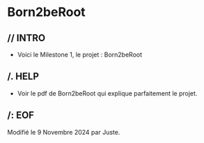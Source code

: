 # Born2beRoot

## // INTRO

* Voici le Milestone 1, le projet : Born2beRoot

## /. HELP

* Voir le pdf de Born2beRoot qui explique parfaitement le projet.

##	/: EOF

Modifié le 9 Novembre 2024 par Juste.<br>
